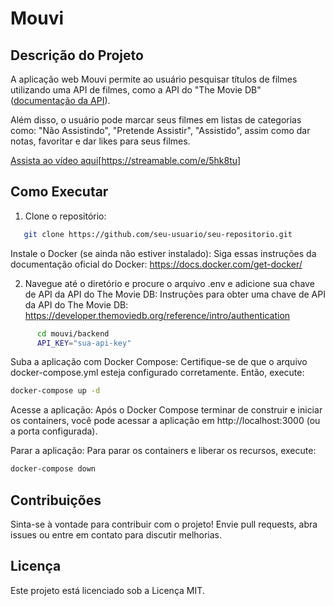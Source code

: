 # Mouvi

## Descrição do Projeto

A aplicação web Mouvi permite ao usuário pesquisar títulos de filmes utilizando uma API de filmes, como a API do "The Movie DB" ([documentação da API](https://developer.themoviedb.org/docs/getting-started)).

Além disso, o usuário pode marcar seus filmes em listas de categorias como: "Não Assistindo", "Pretende Assistir", "Assistido", assim como dar notas, favoritar e dar likes para seus filmes.


[Assista ao vídeo aqui](https://streamable.com/e/5hk8tu)[https://streamable.com/e/5hk8tu]

## Como Executar

1. Clone o repositório:
```bash
   git clone https://github.com/seu-usuario/seu-repositorio.git
```	

  Instale o Docker (se ainda não estiver instalado):
    Siga essas instruções da documentação oficial do Docker: https://docs.docker.com/get-docker/

 2. Navegue até o diretório e procure o arquivo .env e adicione sua chave de API da API do The Movie DB:
  Instruções para obter uma chave de API da API do The Movie DB: https://developer.themoviedb.org/reference/intro/authentication

```bash
      cd mouvi/backend
      API_KEY="sua-api-key"
```
Suba a aplicação com Docker Compose: Certifique-se de que o arquivo docker-compose.yml esteja configurado corretamente. Então, execute:

```bash
docker-compose up -d
```
Acesse a aplicação: Após o Docker Compose terminar de construir e iniciar os containers, você pode acessar a aplicação em http://localhost:3000 (ou a porta configurada).

Parar a aplicação: Para parar os containers e liberar os recursos, execute:

```bash
docker-compose down
```

## Contribuições
Sinta-se à vontade para contribuir com o projeto! Envie pull requests, abra issues ou entre em contato para discutir melhorias.

## Licença
Este projeto está licenciado sob a Licença MIT.